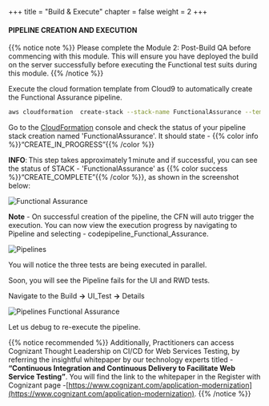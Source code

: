 +++
title = "Build & Execute"
chapter = false
weight = 2
+++


#### PIPELINE CREATION AND EXECUTION

{{% notice note %}}
Please complete the Module 2: Post-Build QA before commencing with this module. This will ensure you have deployed the build on the server successfully before executing the Functional test suits during this module.
{{% /notice %}}


Execute the cloud formation template from Cloud9 to automatically create the Functional Assurance pipeline.

```bash text
aws cloudformation  create-stack --stack-name FunctionalAssurance --template-url https://aws-wrkshp-artifacts.s3-eu-west-1.amazonaws.com/awsworkshop_infrastructure_artefacts/awsworkshop_functional_assurance.json --capabilities CAPABILITY_NAMED_IAM
```

Go to the [CloudFormation](https://console.aws.amazon.com/cloudformation/home) console and check the status of your pipeline stack creation named 'FunctionalAssurance'. It should state - {{% color info %}}“CREATE_IN_PROGRESS”{{% /color %}}


**INFO**: This step takes approximately 1 minute and if successful, you can see the status of STACK - 'FunctionalAssurance' as   {{% color success %}}“CREATE_COMPLETE”{{% /color %}}, as shown in the screenshot below: 



![Functional Assurance](/images/module3/Module_3-1.png)

**Note** - On successful creation of the pipeline, the CFN will auto trigger the execution. You can now view the execution progress by navigating to Pipeline and selecting - codepipeline_Functional_Assurance. 


![Pipelines](/images/module3/Module_3-2.png)


You will notice the three tests are being executed in parallel. 

Soon, you will see the Pipeline fails for the UI and RWD tests. 

Navigate to the Build **->** UI_Test **->** Details

![Pipelines Functional Assurance](/images/module3/Module_3-3.png)

Let us debug to re-execute the pipeline.

{{% notice recommended %}} 
Additionally, Practitioners can access Cognizant Thought Leadership on CI/CD for Web Services Testing, by referring the insightful whitepaper by our technology experts titled - **“Continuous Integration and Continuous Delivery to Facilitate Web Service Testing”**.  You will find the link to the whitepaper in the Register with Cognizant page -[https://www.cognizant.com/application-modernization](https://www.cognizant.com/application-modernization). 
{{% /notice %}}

